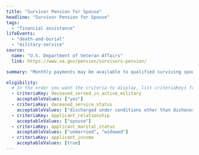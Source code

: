 ```yaml
---
title: "Survivor Pension for Spouse"
headline: "Survivor Pension for Spouse"
tags:
  - "financial assistance"
lifeEvents:
  - "death-and-burial"
  - "military-service"
source:
  name: "U.S. Department of Veteran Affairs"
  link: https://www.va.gov/pension/survivors-pension/

summary: "Monthly payments may be available to qualified surviving spouses and unmarried dependent children of wartime veterans who meet certain income and net worth limits."

eligibility:
  # In the order you want the criteria to display, list criteriaKeys from the csv here, each followed by a comma-separated list of which values indicate eligibility for that criteria. Wrap individual values in quotes if they have inner commas.
  - criteriaKey: deceased_served_in_active_military
    acceptableValues: ["yes"]
  - criteriaKey: deceased_service_status
    acceptableValues: ["discharged under conditions other than dishonorable"]
  - criteriaKey: applicant_relationship
    acceptableValues: ["spouse"]
  - criteriaKey: applicant_marital_status
    acceptableValues: ["unmarried", "widowed"]
  - criteriaKey: applicant_income
    acceptableValues: [true]
---
```

